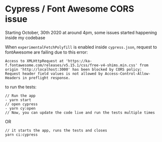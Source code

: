 # Cypress / Font Awesome CORS issue

Starting October, 30th 2020 at around 4pm, some issues started happening inside my codebase

When `experimentalFetchPolyfill` is enabled inside `cypress.json`, request to fontAwesome are failing due to this error:

```
Access to XMLHttpRequest at 'https://ka-f.fontawesome.com/releases/v5.15.1/css/free-v4-shims.min.css' from origin 'http://localhost:3000' has been blocked by CORS policy: Request header field values is not allowed by Access-Control-Allow-Headers in preflight response.
```

to run the tests:

```
// Run the app
- yarn start
// open cypress
- yarn cy:open
// Now, you can update the code live and run the tests multiple times
```

OR

```
// it starts the app, runs the tests and closes
yarn ci:cypress
```